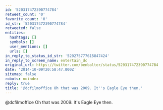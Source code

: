 ```yaml
---
id: '520317472390774784'
retweet_count: '0'
favorite_count: '0'
id_str: '520317472390774784'
retweeted: false
entities:
  hashtags: []
  symbols: []
  user_mentions: []
  urls: []
in_reply_to_status_id_str: '520275777615847424'
in_reply_to_screen_name: entertain_dc
original_url: https://twitter.com/benbalter/status/520317472390774784
date: '2014-10-09T20:58:47.000Z'
sitemap: false
robots: noindex
reply: true
title: '@dcfilmoffice Oh that was 2009. It''s Eagle Eye then.'
---
```


@dcfilmoffice Oh that was 2009. It's Eagle Eye then.